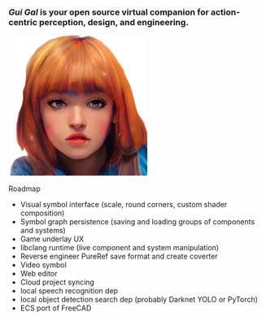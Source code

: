 ### ***Gui Gal*** is your open source virtual companion for action-centric perception, design, and engineering.
![](./res/img/gui_small_icon.png)

Roadmap
* Visual symbol interface (scale, round corners, custom shader composition)
* Symbol graph persistence (saving and loading groups of components and systems)
* Game underlay UX
* libclang runtime (live component and system manipulation)
* Reverse engineer PureRef save format and create coverter
* Video symbol
* Web editor
* Cloud project syncing
* local speech recognition dep
* local object detection search dep (probably Darknet YOLO or PyTorch)
* ECS port of FreeCAD
